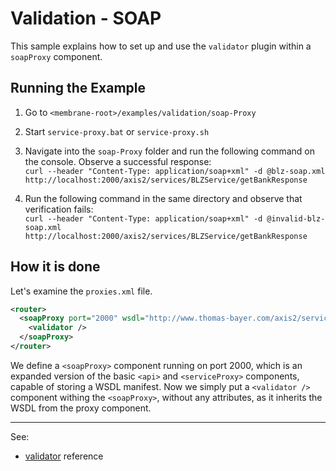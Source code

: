 # Validation - SOAP

This sample explains how to set up and use the `validator` plugin within a `soapProxy` component.


## Running the Example

1. Go to `<membrane-root>/examples/validation/soap-Proxy`


2. Start `service-proxy.bat` or `service-proxy.sh`


3. Navigate into the `soap-Proxy` folder and run the following command on the console. Observe a successful response:  
    `curl --header "Content-Type: application/soap+xml" -d @blz-soap.xml http://localhost:2000/axis2/services/BLZService/getBankResponse`


4. Run the following command in the same directory and observe that verification fails:  
    `curl --header "Content-Type: application/soap+xml" -d @invalid-blz-soap.xml http://localhost:2000/axis2/services/BLZService/getBankResponse`

## How it is done

Let's examine the `proxies.xml` file.

```xml
<router>
  <soapProxy port="2000" wsdl="http://www.thomas-bayer.com/axis2/services/BLZService?wsdl">
    <validator />
  </soapProxy>
</router>
```

We define a `<soapProxy>` component running on port 2000, which is an expanded version of the basic `<api>` and `<serviceProxy>` components, capable of storing a WSDL manifest.
Now we simply put a `<validator />` component withing the `<soapProxy>`, without any attributes, as it inherits the WSDL from the proxy component.

---
See:
- [validator](https://membrane-soa.org/api-gateway-doc/current/configuration/reference/validator.htm) reference
